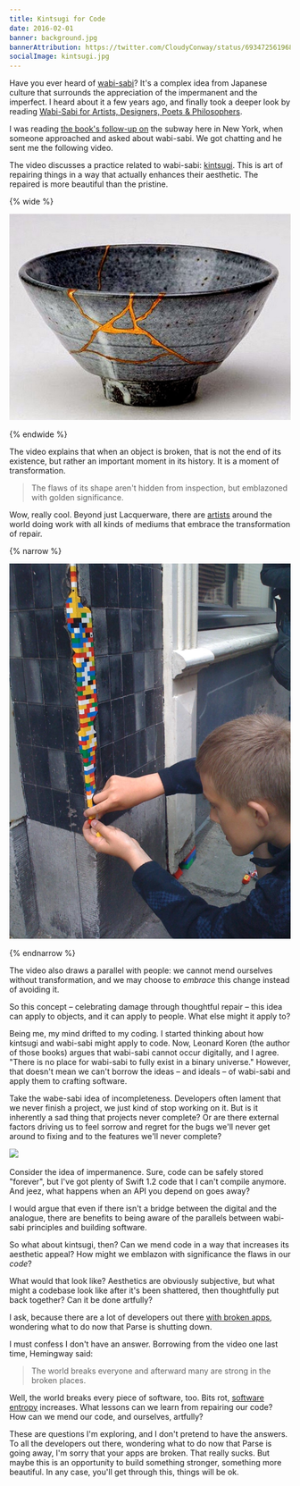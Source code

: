 ```yaml
---
title: Kintsugi for Code
date: 2016-02-01
banner: background.jpg
bannerAttribution: https://twitter.com/CloudyConway/status/693472561968058369
socialImage: kintsugi.jpg
---
```


Have you ever heard of [wabi-sabi](https://en.wikipedia.org/wiki/Wabi-sabi)? It's a complex idea from Japanese culture that surrounds the appreciation of the impermanent and the imperfect. I heard about it a few years ago, and finally took a deeper look by reading [Wabi-Sabi for Artists, Designers, Poets & Philosophers](http://amzn.to/1nymvMd).

I was reading [the book's follow-up on](http://amzn.to/1nH66FX) the subway here in New York, when someone approached and asked about wabi-sabi. We got chatting and he sent me the following video.

<YouTube videoID="lT55_u8URU0" />

The video discusses a practice related to wabi-sabi: [kintsugi](https://en.wikipedia.org/wiki/Kintsugi). This is art of repairing things in a way that actually enhances their aesthetic. The repaired is more beautiful than the pristine.

{% wide %}

[![](kintsugi.jpg)](http://1000daysofinspiration.co/2015/07/20/day-761kintsugi/)

{% endwide %}

The video explains that when an object is broken, that is not the end of its existence, but rather an important moment in its history. It is a moment of transformation.

> The flaws of its shape aren't hidden from inspection, but emblazoned with golden significance.

Wow, really cool. Beyond just Lacquerware, there are [artists](http://www.wired.co.uk/magazine/archive/2010/08/play/lego-patching-up-a-wall-near-you) around the world doing work with all kinds of mediums that embrace the transformation of repair.

{% narrow %}

[![](repair.jpg)](https://commons.wikimedia.org/wiki/File:LEGO_Repair_-_Arne_Hendriks.jpg)

{% endnarrow %}

The video also draws a parallel with people: we cannot mend ourselves without transformation, and we may choose to _embrace_ this change instead of avoiding it.

So this concept – celebrating damage through thoughtful repair – this idea can apply to objects, and it can apply to people. What else might it apply to?

Being me, my mind drifted to my coding. I started thinking about how kintsugi and wabi-sabi might apply to code. Now, Leonard Koren (the author of those books) argues that wabi-sabi cannot occur digitally, and I agree. "There is no place for wabi-sabi to fully exist in a binary universe." However, that doesn't mean we can't borrow the ideas – and ideals – of wabi-sabi and apply them to crafting software.

Take the wabe-sabi idea of incompleteness. Developers often lament that we never finish a project, we just kind of stop working on it. But is it inherently a sad thing that projects never complete? Or are there external factors driving us to feel sorrow and regret for the bugs we'll never get around to fixing and to the features we'll never complete?

[![](https://www.commitstrip.com/wp-content/uploads/2014/11/Strip-Side-project-650-finalenglish.jpg)](https://www.commitstrip.com/en/2014/11/25/west-side-project-story/)

Consider the idea of impermanence. Sure, code can be safely stored "forever", but I've got plenty of Swift 1.2 code that I can't compile anymore. And jeez, what happens when an API you depend on goes away?

I would argue that even if there isn't a bridge between the digital and the analogue, there are benefits to being aware of the parallels between wabi-sabi principles and building software.

So what about kintsugi, then? Can we mend code in a way that increases its aesthetic appeal? How might we emblazon with significance the flaws in our _code_?

What would that look like? Aesthetics are obviously subjective, but what might a codebase look like after it's been shattered, then thoughtfully put back together? Can it be done artfully?

I ask, because there are a lot of developers out there [with broken apps](http://blog.parse.com/announcements/moving-on/), wondering what to do now that Parse is shutting down.

I must confess I don't have an answer. Borrowing from the video one last time, Hemingway said:

> The world breaks everyone and afterward many are strong in the broken places.

Well, the world breaks every piece of software, too. Bits rot, [software entropy](https://en.wikipedia.org/wiki/Software_entropy) increases. What lessons can we learn from repairing our code? How can we mend our code, and ourselves, artfully?

These are questions I'm exploring, and I don't pretend to have the answers. To all the developers out there, wondering what to do now that Parse is going away, I'm sorry that your apps are broken. That really sucks. But maybe this is an opportunity to build something stronger, something more beautiful. In any case, you'll get through this, things will be ok.
